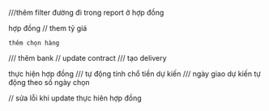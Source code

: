 
///thêm filter đường đi trong report
 ở hợp đồng 

hợp đồng 
   // them tỷ giá 

    thêm chọn hàng
   /// thêm bank
       // update contract
       ///  tạo delivery
    
thực hiện hợp đồng 
    /// tự động tính chổ tiền dự kiến 
    /// ngày giao dự kiến tự động theo số ngày chọn
    
    
// sửa lỗi khi update thực hiên hợp đồng 


